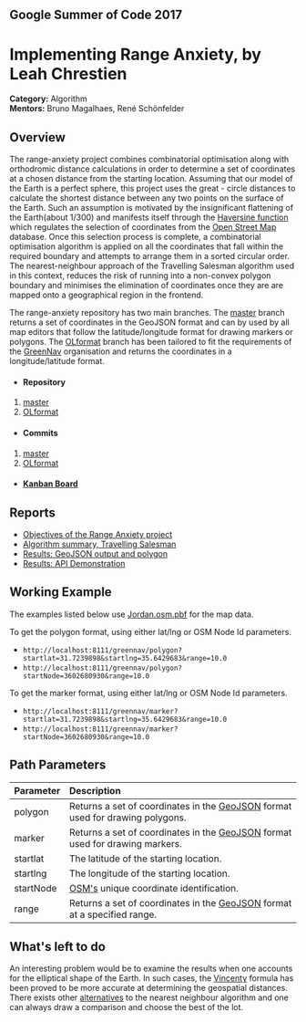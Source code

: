 ## Google Summer of Code 2017
# Implementing Range Anxiety, by Leah Chrestien

**Category:** Algorithm  
**Mentors:** Bruno Magalhaes, René Schönfelder
## Overview 
The range-anxiety project combines combinatorial optimisation along with orthodromic distance calculations in order to determine a set of coordinates at a chosen distance from the starting location. Assuming that our model of the Earth is a perfect sphere, this project uses the great - circle distances to calculate the shortest distance between any two points on the surface of the Earth. Such an assumption is motivated by the insignificant flattening of the Earth(about 1/300) and manifests itself through the [Haversine function](http://www.movable-type.co.uk/scripts/latlong.html) which regulates the selection of coordinates from the [Open Street Map](http://www.openstreetmap.org) database. Once this selection process is complete, a combinatorial optimisation algorithm  is applied on all the coordinates that fall within the required boundary and attempts to arrange them in a sorted circular order. The nearest-neighbour approach of the Travelling Salesman algorithm used in this context, reduces the risk of running into a non-convex polygon boundary and minimises the elimination of coordinates once they are are mapped onto a geographical region in the frontend. 

The range-anxiety repository has two main branches. The [master](https://github.com/Greennav/range-anxiety) branch returns a set of coordinates in the GeoJSON format and can by used by all map editors that follow the latitude/longitude format for drawing markers or polygons. The [OLformat](https://github.com/Greennav/range-anxiety/tree/OLformat) branch has been tailored to fit the requirements of the [GreenNav](https://github.com/Greennav) organisation and returns the coordinates in a longitude/latitude format. 

  * #### Repository 
  
  1. [master](https://github.com/Greennav/range-anxiety)
  2. [OLformat](https://github.com/Greennav/range-anxiety/tree/OLformat)
  
  * #### Commits
  1. [master](https://github.com/Greennav/range-anxiety/commits/master)
  2. [OLformat](https://github.com/Greennav/range-anxiety/commits/OLformat)
  
  * #### [Kanban Board](https://github.com/orgs/Greennav/projects/2)


## Reports

  * [Objectives of the Range Anxiety project](https://github.com/Greennav/range-anxiety/blob/master/docs/report1.pdf)
  * [Algorithm summary, Travelling Salesman](https://github.com/Greennav/range-anxiety/blob/master/docs/report2.pdf)
  * [Results: GeoJSON output and polygon](https://github.com/Greennav/range-anxiety/blob/master/docs/results1.pdf)
  * [Results: API Demonstration](https://github.com/Greennav/range-anxiety/blob/master/docs/results2.pdf)
  
## Working Example
The examples listed below use [Jordan.osm.pbf](http://download.geofabrik.de/asia/jordan-latest.osm.pbf) for the map data.


To get the polygon format, using either lat/lng or OSM Node Id parameters.

* ```http://localhost:8111/greennav/polygon?startlat=31.7239898&startlng=35.6429683&range=10.0```
* ```http://localhost:8111/greennav/polygon?startNode=3602680930&range=10.0```


To get the marker format, using either lat/lng or OSM Node Id parameters.

* ```http://localhost:8111/greennav/marker?startlat=31.7239898&startlng=35.6429683&range=10.0```
* ```http://localhost:8111/greennav/marker?startNode=3602680930&range=10.0```

## Path Parameters

| Parameter        | Description          
| -------------    |:-------------| 
| polygon          | Returns a set of coordinates in the [GeoJSON](http://geojson.org/) format used for drawing polygons. | 
| marker           | Returns a set of coordinates in the [GeoJSON](http://geojson.org/) format used for drawing markers.  |  
| startlat         | The latitude of the starting location.      | 
| startlng         | The longitude of the starting location.     | 
| startNode        | [OSM's](http://www.openstreetmap.org) unique coordinate identification.     | 
| range            | Returns a set of coordinates in the [GeoJSON](http://geojson.org/) format at a specified range.     | 
  

## What's left to do

An interesting problem would be to examine the results when one accounts for the elliptical shape of the Earth. In such cases, the [Vincenty](http://www.movable-type.co.uk/scripts/latlong-vincenty.html) formula has been proved to be more accurate at determining the geospatial distances. There exists other [alternatives](https://www.cs.nmsu.edu/~dcook/thesis/paper2.html) to the nearest neighbour algorithm and one can always draw a comparison and choose the best of the lot.
